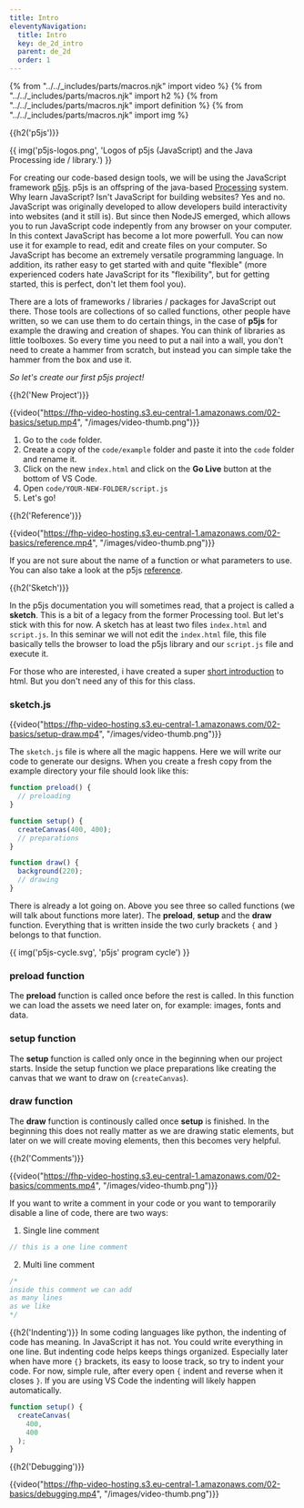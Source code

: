 ```yaml
---
title: Intro
eleventyNavigation:
  title: Intro
  key: de_2d_intro
  parent: de_2d
  order: 1
---
```


{% from "../../_includes/parts/macros.njk" import video %}
{% from "../../_includes/parts/macros.njk" import h2 %}
{% from "../../_includes/parts/macros.njk" import definition %}
{% from "../../_includes/parts/macros.njk" import img %}

{{h2('p5js')}}

{{ img('p5js-logos.png', 'Logos of p5js (JavaScript) and the Java Processing ide / library.') }}

For creating our code-based design tools, we will be using the JavaScript framework [p5js](https://www.p5js.org). p5js is an offspring of the java-based [Processing](https://processing.org/) system. Why learn JavaScript? Isn't JavaScript for building websites? Yes and no. JavaScript was originally developed to allow developers build interactivity into websites (and it still is). But since then NodeJS emerged, which allows you to run JavaScript code indepently from any browser on your computer. In this context JavaScript has become a lot more powerfull. You can now use it for example to read, edit and create files on your computer. So JavaScript has become an extremely versatile programming language. In addition, its rather easy to get started with and quite "flexible" (more experienced coders hate JavaScript for its "flexibility", but for getting started, this is perfect, don't let them fool you).

There are a lots of frameworks / libraries / packages for JavaScript out there. Those tools are collections of so called functions, other people have written, so we can use them to do certain things, in the case of **p5js** for example the drawing and creation of shapes. You can think of libraries as little toolboxes. So every time you need to put a nail into a wall, you don't need to create a hammer from scratch, but instead you can simple take the hammer from the box and use it.

*So let's create our first p5js project!*

{{h2('New Project')}}

{{video("https://fhp-video-hosting.s3.eu-central-1.amazonaws.com/02-basics/setup.mp4", "/images/video-thumb.png")}}

1. Go to the `code` folder.
2. Create a copy of the `code/example` folder and paste it into the `code` folder and rename it.
3. Click on the new `index.html` and click on the **Go Live** button at the bottom of VS Code.
4. Open `code/YOUR-NEW-FOLDER/script.js`
5. Let's go!


{{h2('Reference')}}

{{video("https://fhp-video-hosting.s3.eu-central-1.amazonaws.com/02-basics/reference.mp4", "/images/video-thumb.png")}}

If you are not sure about the name of a function or what parameters to use. You can also take a look at the p5js [reference](https://p5js.org/reference/).

{{h2('Sketch')}}

In the p5js documentation you will sometimes read, that a project is called a **sketch**. This is a bit of a legacy from the former Processing tool. But let's stick with this for now. A sketch has at least two files `index.html` and `script.js`. In this seminar we will not edit the `index.html` file, this file basically tells the browser to load the p5js library and our `script.js` file and execute it.

For those who are interested, i have created a super [short introduction](html.md) to html. But you don't need any of this for this class.

### sketch.js

{{video("https://fhp-video-hosting.s3.eu-central-1.amazonaws.com/02-basics/setup-draw.mp4", "/images/video-thumb.png")}}

The `sketch.js` file is where all the magic happens. Here we will write our code to generate our designs. When you create a fresh copy from the example directory your file should look like this:

```js
function preload() {
  // preloading
}

function setup() {
  createCanvas(400, 400);
  // preparations
}

function draw() {
  background(220);
  // drawing
}
```

There is already a lot going on. Above you see three so called functions (we will talk about functions more later). The **preload**, **setup** and the **draw** function. Everything that is written inside the two curly brackets `{` and `}` belongs to that function.

{{ img('p5js-cycle.svg', 'p5js\' program cycle') }}

### preload function

The **preload** function is called once before the rest is called. In this function we can load the assets we need later on, for example: images, fonts and data.


### setup function

The **setup** function is called only once in the beginning when our project starts. Inside the setup function we place preparations like creating the canvas that we want to draw on (`createCanvas`).

### draw function

The **draw** function is continously called once **setup** is finished. In the beginning this does not really matter as we are drawing static elements, but later on we will create moving elements, then this becomes very helpful.

{{h2('Comments')}}

{{video("https://fhp-video-hosting.s3.eu-central-1.amazonaws.com/02-basics/comments.mp4", "/images/video-thumb.png")}}

If you want to write a comment in your code or you want to temporarily disable a line of code, there are two ways:

1. Single line comment
```js
// this is a one line comment
```

2. Multi line comment
```js
/* 
inside this comment we can add
as many lines
as we like
*/
```

{{h2('Indenting')}}
In some coding languages like python, the indenting of code has meaning. In JavaScript it has not. You could write everything in one line. But indenting code helps keeps things organized. Especially later when have more `{}` brackets, its easy to loose track, so try to indent your code. For now, simple rule, after every open `{` indent and reverse when it closes `}`. If you are using VS Code the indenting will likely happen automatically.

```js
function setup() {
  createCanvas(
    400,
    400
  );
}
```


{{h2('Debugging')}}

{{video("https://fhp-video-hosting.s3.eu-central-1.amazonaws.com/02-basics/debugging.mp4", "/images/video-thumb.png")}}